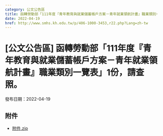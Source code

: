 ```yaml
---
category: 公文公告區
title: 函轉勞動部「111年度『青年教育與就業儲蓄帳戶方案－青年就業領航計畫』職業類別一覽表」1份，請查照。
date: 2022-04-19
href: http://www.smhs.kh.edu.tw/p/406-1000-3453,r22.php?Lang=zh-tw
---
```


# [公文公告區] 函轉勞動部「111年度『青年教育與就業儲蓄帳戶方案－青年就業領航計畫』職業類別一覽表」1份，請查照。

發布日期：2022-04-19



## 附件

- [附件.zip](https://www.smhs.kh.edu.tw/app/index.php?Action=downloadfile&file=WVhSMFlXTm9MelU0TDNCMFlWOHpNakE0WHpjMk56ZzVNamxmTXpBd05USXVlbWx3&fname=DGGGROTSYWQO41XX50LKSWHGRK30OOLKDGUWTSKK4125MLVWKPROVTPOUSSSPKPO)
